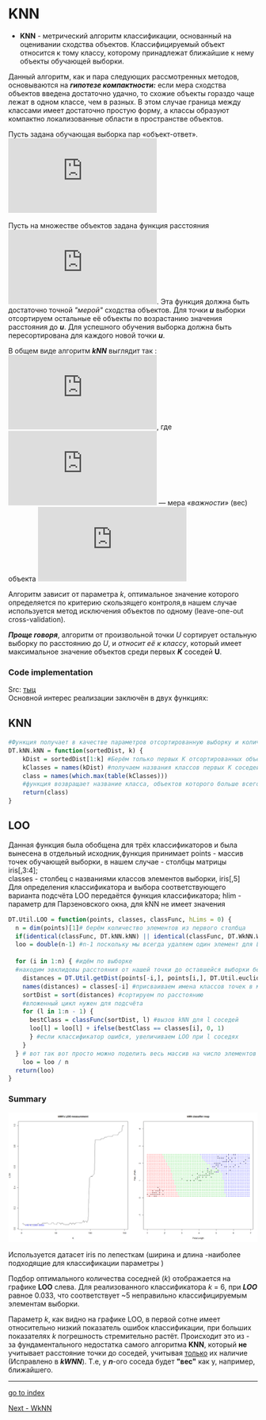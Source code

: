 # KNN

- **KNN** - метрический алгоритм классификации, основанный на оценивании сходства объектов. Классифицируемый объект относится к тому классу, которому принадлежат ближайшие к нему объекты обучающей выборки. 

Данный алгоритм, как и пара следующих рассмотренных методов, основываются на _**гипотезе компактности:**_ если мера сходства объектов введена достаточно удачно, то схожие объекты гораздо чаще лежат в одном классе, чем в разных. В этом случае граница между классами имеет достаточно простую форму, а классы образуют компактно локализованные области в пространстве объектов. 

Пусть задана обучающая выборка пар «объект-ответ».![](http://latex.codecogs.com/gif.latex?X%5Em%3D%5C%7B%28x_1%2Cy_1%29%2C%5Cdots%2C%28x_m%2Cy_m%29%5C%7D)

Пусть на множестве объектов задана функция расстояния ![](http://latex.codecogs.com/gif.latex?%5Crho%28x%2Cx%27%29). Эта функция должна быть достаточно точной _"мерой"_ сходства объектов.
Для точки **_u_** выборки отсортируем остальные её объекты по возрастанию значения расстояния до **_u_**.
Для успешного обучения выборка должна быть пересортирована для каждого новой точки **_u_**. 

В общем виде алгоритм **_kNN_** выглядит так :
![](http://latex.codecogs.com/gif.latex?a%28u%29%3D%5Cmathrm%7Barg%7D%5Cmax_%7By%5CinY%7D%5Csum_%7Bi%3D1%7D%5Em%5Cbigl%5Bx_%7Bi%3Bu%7D%3Dy%5Cbigr%5Dw%28i%2Cu%29),
где ![](http://latex.codecogs.com/gif.latex?w%28i%2Cu%29) — мера _«важности»_ (вес) объекта ![](http://latex.codecogs.com/gif.latex?x_u%5E%7Bi%7D)

Алгоритм зависит от параметра _k_, оптимальное значение которого определяется по критерию скользящего контроля,в нашем случае используется метод исключения объектов по одному (leave-one-out cross-validation).

**_Проще говоря_**, алгоритм от произвольной точки _U_ сортирует остальную выборку по расстоянию до _U_, и _относит её к классу_, который имеет максимальное значение объектов среди первых **_K_** соседей **U**.

### Code implementation

Src: [тыц](../kNN.R)  
Основной интерес реализации заключён в двух функциях:

## KNN
```R
#Функция получает в качестве параметров отсортированную выборку и количество ближайших соседей
DT.kNN.kNN = function(sortedDist, k) { 
    kDist = sortedDist[1:k] #Берём только первых K отсортированных объекта выборки
    kClasses = names(kDist) #получаем названия классов первых K соседей с помощью функции names()
    class = names(which.max(table(kClasses))) 
    #функция возвращает название класса, объектов которого больше всего среди K соседей.
    return(class)
}
```
## LOO
Данная функция была обобщена для трёх классификаторов и была вынесена в отдельный исходник,функция принимает points - массив точек обучающей выборки, в нашем случае - столбцы матрицы iris[,3:4];  
classes - столбец с названиями классов элементов выборки, iris[,5]  
Для определения классификатора и выбора соответствующего варианта подсчёта LOO передаётся функция классификатора; hlim - параметр для Парзеновского окна, для kNN не имеет значения
```R
DT.Util.LOO = function(points, classes, classFunc, hLims = 0) {
  n = dim(points)[1]# берём количество элементов из первого столбца
  if(identical(classFunc, DT.kNN.kNN) || identical(classFunc, DT.WkNN.WkNN)) { #сравнение методов,см выше
  loo = double(n-1) #n-1 поскольку мы всегда удаляем один элемент для LOO
  
  for (i in 1:n) { #идём по выборке
  #находим эвклидовы расстояния от нашей точки до оставшейся выборки без нашей точки - points[-i]
    distances = DT.Util.getDist(points[-i,], points[i,], DT.Util.euclidDist) 
    names(distances) = classes[-i] #присваиваем имена классов точек в массиве расстояния
    sortDist = sort(distances) #сортируем по расстоянию
    #вложенный цикл нужен для подсчёта 
    for (l in 1:n - 1) { 
      bestClass = classFunc(sortDist, l) #вызов kNN для l соседей
      loo[l] = loo[l] + ifelse(bestClass == classes[i], 0, 1) 
      } #если классификатор ошибся, увеличиваем LOO при l соседях
    }
  } # вот так вот просто можно поделить весь массив на число элементов выборки
    loo = loo / n
  return(loo)
}
```

### Summary

![](pics/kNN.png)

Используется датасет iris по лепесткам (ширина и длина -наиболее подходящие для классификации параметры )

Подбор оптимального количества соседней (_k_) отображается на графике **LOO** слева. Для реализованного классификатора _k_ = 6, при **_LOO_** равное 0.033, что соответствует ~5 неправильно классифицируемым элементам выборки.

Параметр _k_, как видно на графике LOO, в первой сотне имеет относительно низкий показатель ошибок классификации, при больших показателях _k_ погрешность стремительно растёт. Происходит это из - за фундаментального недостатка самого алгоритма **KNN**, который **не**
учитывает расстояние точки до соседей, учитывая <u>только</u> их наличие (Исправлено в ***kWNN***). Т.е, у **_n_**-ого соседа будет **"вес"** как у, например, ближайшего.  

----

[go to index](../../README.md)

[Next - WkNN](WkNN.md)
